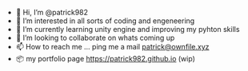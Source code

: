- 👋 Hi, I’m @patrick982
- 👀 I’m interested in all sorts of coding and engeneering
- 🌱 I’m currently learning unity engine and improving my pyhton skills
- 💞️ I’m looking to collaborate on whats coming up
- 📫 How to reach me ... ping me a mail patrick@ownfile.xyz
- :package: my portfolio page https://patrick982.github.io (wip)

<!---
patrick982/patrick982 is a ✨ special ✨ repository because its `README.md` (this file) appears on your GitHub profile.
You can click the Preview link to take a look at your changes.
--->
